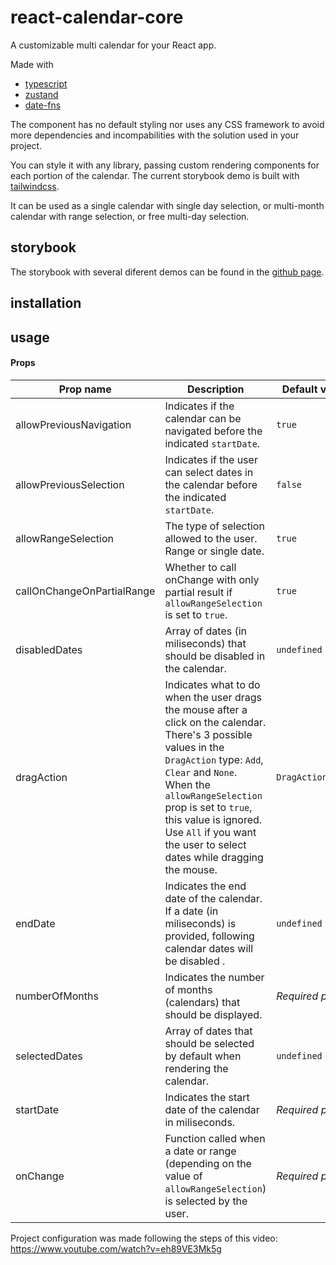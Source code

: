 # react-calendar-core
A customizable multi calendar for your React app.

Made with
- [typescript](https://www.typescriptlang.org)
- [zustand](https://docs.pmnd.rs/zustand/getting-started/introduction)
- [date-fns](https://date-fns.org)

The component has no default styling nor uses any CSS framework to avoid more dependencies and incompabilities with the solution used in your project.

You can style it with any library, passing custom rendering components for each portion of the calendar. The current storybook demo is built with
[tailwindcss](https://tailwindcss.com).

It can be used as a single calendar with single day selection, or multi-month calendar with range selection, or free multi-day selection.

## storybook

The storybook with several diferent demos can be found in the [github page](https://leolozes.github.io/react-calendar-core).

## installation

## usage

#### Props

| Prop name               | Description                                                                                                                                                                                                                                                                                                                                                                                                                | Default value                                         | Example values                                                                                                                                                                                                                                                                                       |
| ----------------------- | -------------------------------------------------------------------------------------------------------------------------------------------------------------------------------------------------------------------------------------------------------------------------------------------------------------------------------------------------------------------------------------------------------------------------- | ----------------------------------------------------- | ---------------------------------------------------------------------------------------------------------------------------------------------------------------------------------------------------------------------------------------------------------------------------------------------------- |
| allowPreviousNavigation | Indicates if the calendar can be navigated before the indicated `startDate`. | `true` | `false` |
| allowPreviousSelection | Indicates if the user can select dates in the calendar before the indicated `startDate`. | `false` | `true` |
| allowRangeSelection | The type of selection allowed to the user. Range or single date. | `true` | `false` |
| callOnChangeOnPartialRange | Whether to call onChange with only partial result if `allowRangeSelection` is set to `true`. | `true` | `false` |
| disabledDates | Array of dates (in miliseconds) that should be disabled in the calendar. | `undefined` | `[1676242800000]` |
| dragAction | Indicates what to do when the user drags the mouse after a click on the calendar. There's 3 possible values in the `DragAction` type: `Add`, `Clear` and `None`. When the `allowRangeSelection` prop is set to `true`, this value is ignored. Use `All` if you want the user to select dates while dragging the mouse. | `DragAction.None` | `DragAction.Add` |
| endDate | Indicates the end date of the calendar. If a date (in miliseconds) is provided, following calendar dates will be disabled . | `undefined` | `1676242800000` |
| numberOfMonths | Indicates the number of months (calendars) that should be displayed. | _Required prop_ | `2` |
| selectedDates | Array of dates that should be selected by default when rendering the calendar. | `undefined` | `[1676242800000]` |
| startDate | Indicates the start date of the calendar in miliseconds. | _Required prop_ | `1676242800000` |
| onChange | Function called when a date or range (depending on the value of `allowRangeSelection`) is selected by the user. | _Required prop_ | `(dates: number[]) => alert('selectedDays: ', dates)` |

Project configuration was made following the steps of this video: https://www.youtube.com/watch?v=eh89VE3Mk5g